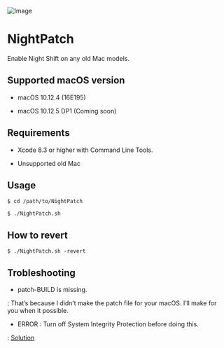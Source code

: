 ![Image](https://farm1.staticflickr.com/580/33704162375_e0883536cf_o.png)

# NightPatch
Enable Night Shift on any old Mac models.

## Supported macOS version

- macOS 10.12.4 (16E195)

- macOS 10.12.5 DP1 (Coming soon)

## Requirements

- Xcode 8.3 or higher with Command Line Tools.

- Unsupported old Mac

## Usage

`$ cd /path/to/NightPatch`

`$ ./NightPatch.sh`

## How to revert

`$ ./NightPatch.sh -revert`

## Trobleshooting

- patch-BUILD is missing.

: That’s because I didn’t make the patch file for your macOS. I’ll make for you when it possible.

- ERROR : Turn off System Integrity Protection before doing this.

: [Solution](http://apple.stackexchange.com/questions/208478/how-do-i-disable-system-integrity-protection-sip-aka-rootless-on-os-x-10-11)
